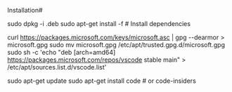Installation#

sudo dpkg -i <file>.deb
sudo apt-get install -f # Install dependencies

curl https://packages.microsoft.com/keys/microsoft.asc | gpg --dearmor > microsoft.gpg
sudo mv microsoft.gpg /etc/apt/trusted.gpg.d/microsoft.gpg
sudo sh -c 'echo "deb [arch=amd64] https://packages.microsoft.com/repos/vscode stable main" > /etc/apt/sources.list.d/vscode.list'


sudo apt-get update
sudo apt-get install code # or code-insiders
